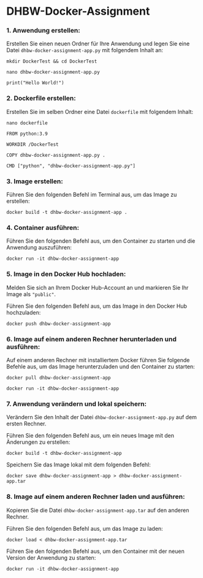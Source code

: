 # DHBW-Docker-Assignment

### 1. Anwendung erstellen:
Erstellen Sie einen neuen Ordner für Ihre Anwendung und legen Sie eine Datei ```dhbw-docker-assignment-app.py``` mit folgendem Inhalt an:
```
mkdir DockerTest && cd DockerTest
```
```
nano dhbw-docker-assignment-app.py
```
```
print("Hello World!")
```
### 2. Dockerfile erstellen:
Erstellen Sie im selben Ordner eine Datei ```dockerfile``` mit folgendem Inhalt:

```
nano dockerfile
```

```
FROM python:3.9

WORKDIR /DockerTest

COPY dhbw-docker-assignment-app.py .

CMD ["python", "dhbw-docker-assignment-app.py"]
```


### 3. Image erstellen:
Führen Sie den folgenden Befehl im Terminal aus, um das Image zu erstellen:

```
docker build -t dhbw-docker-assignment-app .
```
### 4. Container ausführen:
Führen Sie den folgenden Befehl aus, um den Container zu starten und die Anwendung auszuführen:
```
docker run -it dhbw-docker-assignment-app
```
### 5. Image in den Docker Hub hochladen:
Melden Sie sich an Ihrem Docker Hub-Account an und markieren Sie Ihr Image als ```"public"```.

Führen Sie den folgenden Befehl aus, um das Image in den Docker Hub hochzuladen:
```
docker push dhbw-docker-assignment-app
```
### 6. Image auf einem anderen Rechner herunterladen und ausführen:

Auf einem anderen Rechner mit installiertem Docker führen Sie folgende Befehle aus, um das Image herunterzuladen und den Container zu starten:
```
docker pull dhbw-docker-assignment-app
```
```
docker run -it dhbw-docker-assignment-app
```
### 7. Anwendung verändern und lokal speichern:

Verändern Sie den Inhalt der Datei ```dhbw-docker-assignment-app.py``` auf dem ersten Rechner.

Führen Sie den folgenden Befehl aus, um ein neues Image mit den Änderungen zu erstellen:
```
docker build -t dhbw-docker-assignment-app
```
Speichern Sie das Image lokal mit dem folgenden Befehl:
```
docker save dhbw-docker-assignment-app > dhbw-docker-assignment-app.tar
```
### 8. Image auf einem anderen Rechner laden und ausführen:

Kopieren Sie die Datei ```dhbw-docker-assignment-app.tar``` auf den anderen Rechner.

Führen Sie den folgenden Befehl aus, um das Image zu laden:
```
docker load < dhbw-docker-assignment-app.tar
```
Führen Sie den folgenden Befehl aus, um den Container mit der neuen Version der Anwendung zu starten:
```
docker run -it dhbw-docker-assignment-app
```
